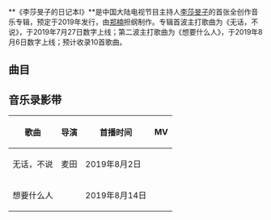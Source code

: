 **《李莎旻子的日记本Ⅰ》**是中国大陆电视节目主持人[李莎旻子](../Page/李莎旻子.md "wikilink")的首张全创作音乐专辑，预定于2019年发行，由[郑楠](../Page/郑楠.md "wikilink")担纲制作。专辑首波主打歌曲为《无话，不说》，于2019年7月27日数字上线；第二波主打歌曲为《想要什么人》，于2019年8月6日数字上线；预计收录10首歌曲。

## 曲目

## 音乐录影带

<table>
<thead>
<tr class="header">
<th><p>歌曲</p></th>
<th><p>导演</p></th>
<th><p>首播时间</p></th>
<th><p>MV</p></th>
</tr>
</thead>
<tbody>
<tr class="odd">
<td><p>无话，不说</p></td>
<td><p>麦田</p></td>
<td><p>2019年8月2日</p></td>
<td></td>
</tr>
<tr class="even">
<td><p>想要什么人</p></td>
<td></td>
<td><p>2019年8月14日</p></td>
<td></td>
</tr>
</tbody>
</table>